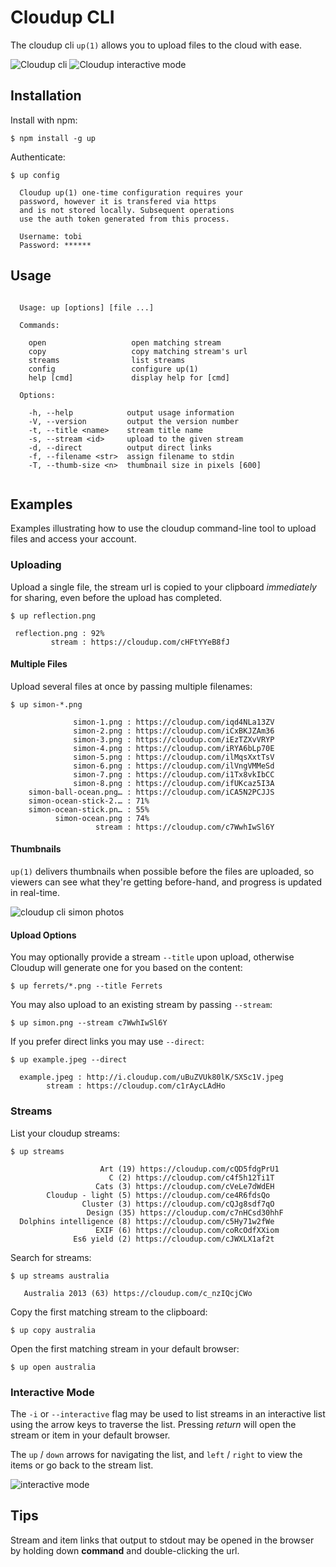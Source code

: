 
# Cloudup CLI

  The cloudup cli `up(1)` allows you to upload files to the cloud with ease.

  ![Cloudup cli](https://i.cloudup.com/tpBkHd8URl.gif)
  ![Cloudup interactive mode](https://i.cloudup.com/m8K8vVohPm.gif)

## Installation

  Install with npm:

```
$ npm install -g up
```

  Authenticate:

```
$ up config

  Cloudup up(1) one-time configuration requires your
  password, however it is transfered via https
  and is not stored locally. Subsequent operations
  use the auth token generated from this process.

  Username: tobi
  Password: ******

```

## Usage

```

  Usage: up [options] [file ...]

  Commands:

    open                   open matching stream
    copy                   copy matching stream's url
    streams                list streams
    config                 configure up(1)
    help [cmd]             display help for [cmd]

  Options:

    -h, --help            output usage information
    -V, --version         output the version number
    -t, --title <name>    stream title name
    -s, --stream <id>     upload to the given stream
    -d, --direct          output direct links
    -f, --filename <str>  assign filename to stdin
    -T, --thumb-size <n>  thumbnail size in pixels [600]
 
```

## Examples

  Examples illustrating how to use the cloudup command-line tool
  to upload files and access your account.

### Uploading

  Upload a single file, the stream url is copied to your clipboard _immediately_
  for sharing, even before the upload has completed.

```
$ up reflection.png

 reflection.png : 92%
         stream : https://cloudup.com/cHFtYYeB8fJ
```

#### Multiple Files

  Upload several files at once by passing multiple filenames:

```
$ up simon-*.png

              simon-1.png : https://cloudup.com/iqd4NLa13ZV
              simon-2.png : https://cloudup.com/iCxBKJZAm36
              simon-3.png : https://cloudup.com/iEzTZXvVRYP
              simon-4.png : https://cloudup.com/iRYA6bLp70E
              simon-5.png : https://cloudup.com/ilMqsXxtTsV
              simon-6.png : https://cloudup.com/ilVngVMMeSd
              simon-7.png : https://cloudup.com/i1Tx8vkIbCC
              simon-8.png : https://cloudup.com/ifUKcaz5I3A
    simon-ball-ocean.png… : https://cloudup.com/iCA5N2PCJJS
    simon-ocean-stick-2.… : 71%
    simon-ocean-stick.pn… : 55%
          simon-ocean.png : 74%
                   stream : https://cloudup.com/c7WwhIwSl6Y
```

#### Thumbnails

 `up(1)` delivers thumbnails when possible before the files are uploaded, so viewers can
  see what they're getting before-hand, and progress is updated in real-time.

  ![cloudup cli simon photos](https://i.cloudup.com/jy3GcK9VpO-900x900.jpeg)

#### Upload Options

  You may optionally provide a stream `--title` upon upload, otherwise Cloudup
  will generate one for you based on the content:

```
$ up ferrets/*.png --title Ferrets
```

  You may also upload to an existing stream by passing `--stream`:

```
$ up simon.png --stream c7WwhIwSl6Y
```

  If you prefer direct links you may use `--direct`:

```
$ up example.jpeg --direct

  example.jpeg : http://i.cloudup.com/uBuZVUk80lK/SXSc1V.jpeg
        stream : https://cloudup.com/c1rAycLAdHo
```

### Streams

  List your cloudup streams:

```
$ up streams 

                    Art (19) https://cloudup.com/cQD5fdgPrU1
                      C (2) https://cloudup.com/c4f5h12Ti1T
                   Cats (3) https://cloudup.com/cVeLe7dWdEH
        Cloudup - light (5) https://cloudup.com/ce4R6fdsQo
                Cluster (3) https://cloudup.com/cQJg8sdf7qO
                 Design (35) https://cloudup.com/c7nHCsd30hhF
  Dolphins intelligence (8) https://cloudup.com/c5Hy71w2fWe
                   EXIF (6) https://cloudup.com/coRcOdfXXiom
              Es6 yield (2) https://cloudup.com/cJWXLX1af2t

```

  Search for streams:

```
$ up streams australia

   Australia 2013 (63) https://cloudup.com/c_nzIQcjCWo

```

  Copy the first matching stream to the clipboard:

```
$ up copy australia
```

  Open the first matching stream in your default browser:

```
$ up open australia
```

### Interactive Mode

  The `-i` or `--interactive` flag may be used to list streams in an
  interactive list using the arrow keys to traverse the list. Pressing
  _return_ will open the stream or item in your default browser.

  The `up` / `down` arrows for navigating the list, and `left` / `right`
  to view the items or go back to the stream list.

  ![interactive mode](https://i.cloudup.com/m8K8vVohPm.gif)

## Tips

  Stream and item links that output to stdout may be opened
  in the browser by holding down __command__ and double-clicking
  the url.

